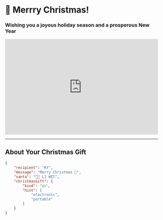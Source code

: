 
# 🎄 Merrry Christmas!

### Wishing you a joyous holiday season and a prosperous New Year

<iframe width="100%" height="315" src="https://www.youtube.com/embed/Oip0JCXcE3w?si=B4ZoFRmpLaPcNPIa" title="YouTube video player" frameborder="0" allow="accelerometer; autoplay; clipboard-write; encrypted-media; gyroscope; picture-in-picture; web-share" referrerpolicy="strict-origin-when-cross-origin" allowfullscreen></iframe>

---

## About Your Christmas Gift

```json
{
	"recipient": "KY",
	"message": "Merry Christmas 🎄",
	"santa": "🎅🏽 LI WEI",
	"christmasGift": {
		"kind": "👍",
		"hint": [
			"electronic",
			"portable"
		]
	}
}
```
